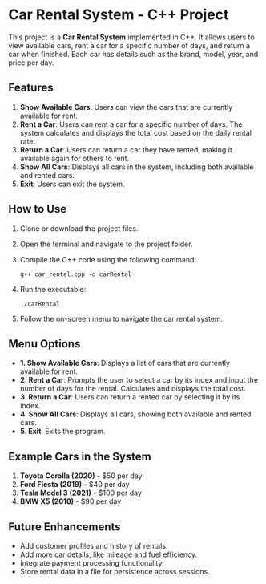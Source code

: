 # Car Rental System - C++ Project

This project is a **Car Rental System** implemented in C++. It allows users to view available cars, rent a car for a specific number of days, and return a car when finished. Each car has details such as the brand, model, year, and price per day.

## Features

1. **Show Available Cars**: Users can view the cars that are currently available for rent.
2. **Rent a Car**: Users can rent a car for a specific number of days. The system calculates and displays the total cost based on the daily rental rate.
3. **Return a Car**: Users can return a car they have rented, making it available again for others to rent.
4. **Show All Cars**: Displays all cars in the system, including both available and rented cars.
5. **Exit**: Users can exit the system.

## How to Use

1. Clone or download the project files.
2. Open the terminal and navigate to the project folder.
3. Compile the C++ code using the following command:

    ```
    g++ car_rental.cpp -o carRental
    ```

4. Run the executable:

    ```
    ./carRental
    ```

5. Follow the on-screen menu to navigate the car rental system.

## Menu Options

- **1. Show Available Cars**: Displays a list of cars that are currently available for rent.
- **2. Rent a Car**: Prompts the user to select a car by its index and input the number of days for the rental. Calculates and displays the total cost.
- **3. Return a Car**: Users can return a rented car by selecting it by its index.
- **4. Show All Cars**: Displays all cars, showing both available and rented cars.
- **5. Exit**: Exits the program.

## Example Cars in the System

1. **Toyota Corolla (2020)** - $50 per day
2. **Ford Fiesta (2019)** - $40 per day
3. **Tesla Model 3 (2021)** - $100 per day
4. **BMW X5 (2018)** - $90 per day

## Future Enhancements

- Add customer profiles and history of rentals.
- Add more car details, like mileage and fuel efficiency.
- Integrate payment processing functionality.
- Store rental data in a file for persistence across sessions.
